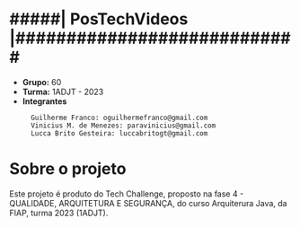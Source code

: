 # #####| PosTechVideos |############################

* **Grupo:** 60
* **Turma:** 1ADJT - 2023
* **Integrantes**
  ```
    Guilherme Franco: oguilhermefranco@gmail.com
    Vinicius M. de Menezes: paravinicius@gmail.com
    Lucca Brito Gesteira: luccabritogt@gmail.com
  ```

# Sobre o projeto

Este projeto é produto do Tech Challenge, proposto na fase 4 - QUALIDADE, ARQUITETURA E SEGURANÇA, do curso Arquiterura Java, da FIAP, turma 2023 (1ADJT).
